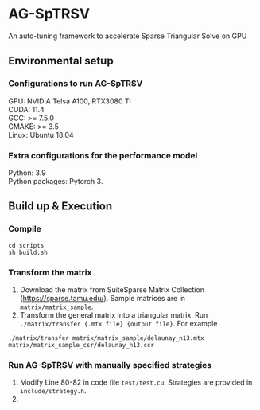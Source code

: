 # AG-SpTRSV
An auto-tuning framework to accelerate Sparse Triangular Solve on GPU

## Environmental setup
### Configurations to run AG-SpTRSV
GPU:   NVIDIA Telsa A100, RTX3080 Ti  
CUDA:  11.4  
GCC:   >= 7.5.0  
CMAKE: >= 3.5  
Linux: Ubuntu 18.04
### Extra configurations for the performance model
Python: 3.9  
Python packages: Pytorch 3.

## Build up & Execution
### Compile
```
cd scripts
sh build.sh
```
### Transform the matrix
1. Download the matrix from SuiteSparse Matrix Collection (<https://sparse.tamu.edu/>). Sample matrices are in ``matrix/matrix_sample``.
2. Transform the general matrix into a triangular matrix. Run ``./matrix/transfer {.mtx file} {output file}``. For example
```
./matrix/transfer matrix/matrix_sample/delaunay_n13.mtx matrix/matrix_sample_csr/delaunay_n13.csr
```
### Run AG-SpTRSV with manually specified strategies
1. Modify Line 80-82 in code file ``test/test.cu``. Strategies are provided in ``include/strategy.h``.
2. 

